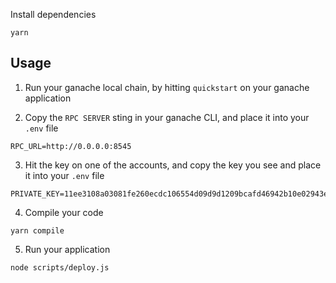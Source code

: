 Install dependencies

```
yarn
```

## Usage

1. Run your ganache local chain, by hitting `quickstart` on your ganache application

2. Copy the `RPC SERVER` sting in your ganache CLI, and place it into your `.env` file

```
RPC_URL=http://0.0.0.0:8545
```

3. Hit the key on one of the accounts, and copy the key you see and place it into your `.env` file

```
PRIVATE_KEY=11ee3108a03081fe260ecdc106554d09d9d1209bcafd46942b10e02943effc4a
```

4. Compile your code

```
yarn compile
```

5. Run your application

```
node scripts/deploy.js
```
